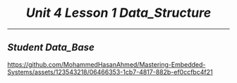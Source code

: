 *<h1 align="center">Unit 4 Lesson 1 Data_Structure</h1>*
___

## *Student Data_Base*

https://github.com/MohammedHasanAhmed/Mastering-Embedded-Systems/assets/123543218/06466353-1cb7-4817-882b-ef0ccfbc4f21
